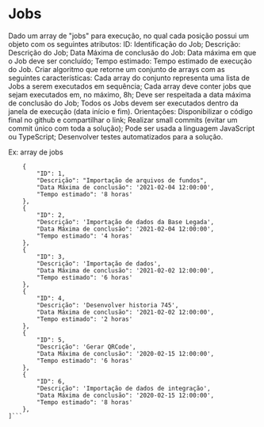 # Jobs

Dado um array de "jobs" para execução, no qual cada posição possui um objeto com os seguintes atributos:
ID: Identificação do Job;
Descrição: Descrição do Job;
Data Máxima de conclusão do Job: Data máxima em que o Job deve ser concluído;
Tempo estimado: Tempo estimado de execução do Job.
Criar algoritmo que retorne um conjunto de arrays com as seguintes características:
Cada array do conjunto representa uma lista de Jobs a serem executados em sequência;
Cada array deve conter jobs que sejam executados em, no máximo, 8h;
Deve ser respeitada a data máxima de conclusão do Job;
Todos os Jobs devem ser executados dentro da janela de execução (data início e fim).
Orientações:
Disponibilizar o código final no github e compartilhar o link;
Realizar small commits (evitar um commit único com toda a solução);
Pode ser usada a linguagem JavaScript ou TypeScript;
Desenvolver testes automatizados para a solução.


Ex: array de jobs
```[
	{ 
		"ID": 1,
		"Descrição": "Importação de arquivos de fundos", 
		"Data Máxima de conclusão": '2021-02-04 12:00:00', 
		"Tempo estimado": '8 horas'
	},
	{ 
		"ID": 2,
		"Descrição": 'Importação de dados da Base Legada', 
		"Data Máxima de conclusão": '2021-02-04 12:00:00', 
		"Tempo estimado": '4 horas'
	},
	{ 
		"ID": 3,
		"Descrição": 'Importação de dados', 
		"Data Máxima de conclusão": '2021-02-02 12:00:00', 
		"Tempo estimado": '6 horas'
	},
	{ 
		"ID": 4,
		"Descrição": 'Desenvolver historia 745', 
		"Data Máxima de conclusão": '2021-02-02 12:00:00', 
		"Tempo estimado": '2 horas'
	},
	{ 
		"ID": 5,
		"Descrição": 'Gerar QRCode', 
		"Data Máxima de conclusão": '2020-02-15 12:00:00', 
		"Tempo estimado": '6 horas'
	},
	{
		"ID": 6,
		"Descrição": 'Importação de dados de integração', 
		"Data Máxima de conclusão": '2020-02-15 12:00:00', 
		"Tempo estimado": '8 horas'
	},
]```


